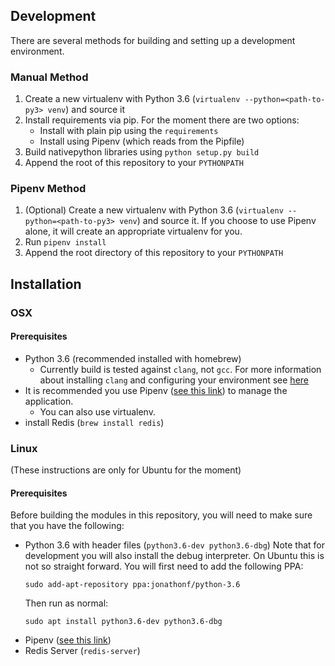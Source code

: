 ## Development ##
There are several methods for building and setting up a development environment.
  
### Manual Method ###
1. Create a new virtualenv with Python 3.6 (`virtualenv --python=<path-to-py3> venv`) and source it
2. Install requirements via pip. For the moment there are two options:
   * Install with plain pip using the `requirements`
   * Install using Pipenv (which reads from the Pipfile)
3. Build nativepython libraries using `python setup.py build`
4. Append the root of this repository to your `PYTHONPATH`
  
### Pipenv Method ###
1. (Optional) Create a new virtualenv with Python 3.6 (`virtualenv --python=<path-to-py3> venv`) and source it. If you choose to use Pipenv alone, it will create an appropriate virtualenv for you.
2. Run `pipenv install`
3. Append the root directory of this repository to your `PYTHONPATH`

## Installation ##

### OSX ###

#### Prerequisites ####
* Python 3.6 (recommended installed with homebrew)
  * Currently build is tested against `clang`, not `gcc`. For more information about installing `clang` and configuring your environment see [here](https://embeddedartistry.com/blog/2017/2/20/installing-clangllvm-on-osx)
* It is recommended you use Pipenv ([see this link](https://pipenv.readthedocs.io/en/latest/install/#installing-pipenv)) to manage the application.
  * You can also use virtualenv.
* install Redis (`brew install redis`)




### Linux ###
(These instructions are only for Ubuntu for the moment)

#### Prerequisites ####
Before building the modules in this repository, you will need to make sure that you have the following:
* Python 3.6 with header files (`python3.6-dev python3.6-dbg`)
  Note that for development you will also install the debug interpreter.
  On Ubuntu this is not so straight forward. You will first need to add the following PPA:
  ```
  sudo add-apt-repository ppa:jonathonf/python-3.6
  ```
  Then run as normal:
  ```
  sudo apt install python3.6-dev python3.6-dbg
  ```
* Pipenv ([see this link](https://pipenv.readthedocs.io/en/latest/install/#installing-pipenv))
* Redis Server (`redis-server`)


